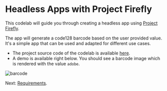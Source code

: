 # Headless Apps with Project Firefly

This codelab will guide you through creating a headless app using [Project Firefly](https://github.com/AdobeDocs/project-firefly).   

The app will generate a code128 barcode based on the user provided value. It's a simple app that can be used and adapted for different use cases.
 
* The project source code of the codelab is available [here](https://github.com/AdobeDocs/adobeio-codelabs-barcode/blob/master/lessons/source/my-barcode-app.zip).
* A demo is available right below. You should see a barcode image which is rendered with the value `adobe`.  

![barcode](https://ringel.adobeioruntime.net/api/v1/web/my-barcode-app-0.0.1/barcode?value=adobe)   

Next: [Requirements](/lessons/requirements.md).